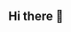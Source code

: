## Hi there 👋

<!--
**Yashwanth704/Yashwanth704** is a ✨ _special_ ✨ repository because its `README.md` (this file) appears on your GitHub profile.

Here are some ideas to get you started:

i have created my own bmi index
